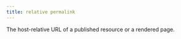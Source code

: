 ```yaml
---
title: relative permalink
---
```


The host-relative URL of a published resource or a rendered page.
